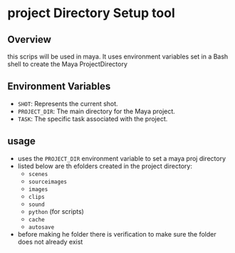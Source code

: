 # project Directory Setup tool
## Overview
this scrips will be used in maya. It uses environment variables set in a Bash shell to create the Maya ProjectDirectory

## Environment Variables
- `SHOT`: Represents the current shot.
- `PROJECT_DIR`: The main directory for the Maya project.
- `TASK`: The specific task associated with the project.

## usage
- uses the `PROJECT_DIR` environment variable to set a maya proj directory
- listed below are th efolders created in the project directory:
    - `scenes`
     - `sourceimages`
     - `images`
     - `clips`
     - `sound`
     - `python` (for scripts)
     - `cache`
     - `autosave`
- before making he folder there is verification to make sure the folder does not already exist
